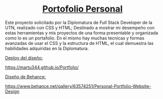<div align="center">
<a href=""> <h1 align="center">Portofolio Personal</h1> <a>
</div>

<p>
Este proyecto solicitado por la Diplomatura de Full Stack Developer de la UTN, realizado con CSS y HTML; Destinado a mostrar mi desempeño con estas herramientas y mis
proyectos de una forma presentable y organizada como lo es un portafolio.
En el mismo hay muchas tecnicas y formas avanzadas de usar el CSS y la estructura de HTML, el cual demuestra las habilidades adquiridas en la Diplomatura.
</p>

<a href="https://martu344.github.io/Portfolio/"> <p> Deploy del diseño:  </p>https://martu344.github.io/Portfolio/</a>  <br>
<a href="https://www.behance.net/gallery/63574251/Personal-Portfolio-Website-Design"> <p> Diseño de Behance:  </p>https://www.behance.net/gallery/63574251/Personal-Portfolio-Website-Design</a>
